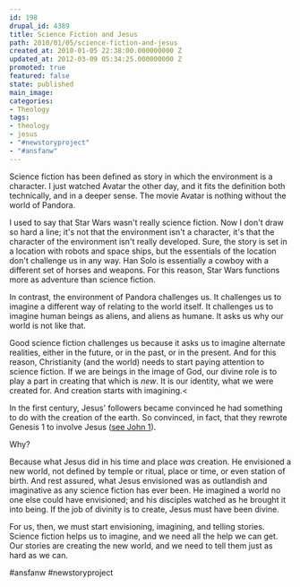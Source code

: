 ```yaml
---
id: 198
drupal_id: 4389
title: Science Fiction and Jesus
path: 2010/01/05/science-fiction-and-jesus
created_at: 2010-01-05 22:38:00.000000000 Z
updated_at: 2012-03-09 05:34:25.000000000 Z
promoted: true
featured: false
state: published
main_image: 
categories:
- Theology
tags:
- theology
- jesus
- "#newstoryproject"
- "#ansfanw"
---
```

Science fiction has been defined as story in which the environment is a character.  I just watched Avatar the other day, and it fits the definition both technically, and in a deeper sense. The movie Avatar is nothing without the world of Pandora.

I used to say that Star Wars wasn't really science fiction. Now I don't draw so hard a line; it's not that the environment isn't a character, it's that the character of the environment isn't really developed. Sure, the story is set in a location with robots and space ships, but the essentials of the location don't challenge us in any way. Han Solo is essentially a cowboy with a different set of horses and weapons. For this reason, Star Wars functions more as adventure than science fiction.

In contrast, the environment of Pandora challenges us. It challenges us to imagine a different way of relating to the world itself. It challenges us to imagine human beings as aliens, and aliens as humane. It asks us why our world is not like that.

Good science fiction challenges us because it asks us to imagine alternate realities, either in the future, or in the past, or in the present. And for this reason, Christianity (and the world) needs to start paying attention to science fiction. If we are beings in the image of God, our divine role is to play a part in creating that which is <i>new</i>. It is our identity, what we were created for. And creation starts with imagining.<

In the first century, Jesus' followers became convinced he had something to do with the creation of the earth. So convinced, in fact, that they rewrote Genesis 1 to involve Jesus (<a href="/blog/2007/01/05/did-jesus-create-the-world-or-did-god">see John 1</a>).

Why?

Because what Jesus did in his time and place <i>was</i> creation. He envisioned a new world, not defined by temple or ritual, place or time, or even station of birth. And rest assured, what Jesus envisioned was as outlandish and imaginative as any science fiction has ever been. He imagined a world no one else could have envisioned; and his disciples watched as he brought it into being. If the job of divinity is to create, Jesus must have been divine.

For us, then, we must start envisioning, imagining, and telling stories. Science fiction helps us to imagine, and we need all the help we can get. Our stories are creating the new world, and we need to tell them just as hard as we can.

#ansfanw
#newstoryproject
